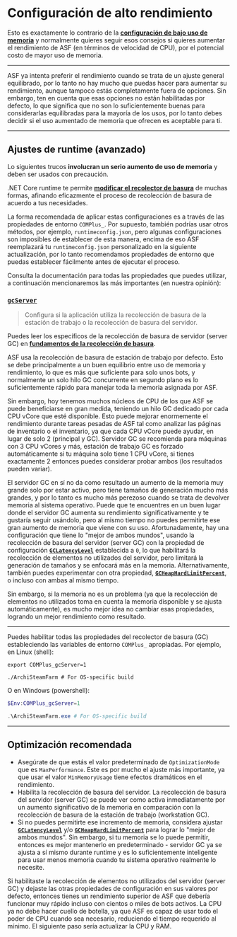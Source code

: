 # Configuración de alto rendimiento

Esto es exactamente lo contrario de la **[configuración de bajo uso de memoria](https://github.com/JustArchiNET/ArchiSteamFarm/wiki/Low-memory-setup-es-es)** y normalmente quieres seguir esos consejos si quieres aumentar el rendimiento de ASF (en términos de velocidad de CPU), por el potencial costo de mayor uso de memoria.

* * *

ASF ya intenta preferir el rendimiento cuando se trata de un ajuste general equilibrado, por lo tanto no hay mucho que puedas hacer para aumentar su rendimiento, aunque tampoco estás completamente fuera de opciones. Sin embargo, ten en cuenta que esas opciones no están habilitadas por defecto, lo que significa que no son lo suficientemente buenas para considerarlas equilibradas para la mayoría de los usos, por lo tanto debes decidir si el uso aumentado de memoria que ofrecen es aceptable para ti.

* * *

## Ajustes de runtime (avanzado)

Lo siguientes trucos **involucran un serio aumento de uso de memoria** y deben ser usados con precaución.

.NET Core runtime te permite **[modificar el recolector de basura](https://docs.microsoft.com/dotnet/core/run-time-config/garbage-collector)** de muchas formas, afinando eficazmente el proceso de recolección de basura de acuerdo a tus necesidades.

La forma recomendada de aplicar estas configuraciones es a través de las propiedades de entorno `COMPlus_`. Por supuesto, también podrías usar otros métodos, por ejemplo, `runtimeconfig.json`, pero algunas configuraciones son imposibles de establecer de esta manera, encima de eso ASF reemplazará tu `runtimeconfig.json` personalizado en la siguiente actualización, por lo tanto recomendamos propiedades de entorno que puedas establecer fácilmente antes de ejecutar el proceso.

Consulta la documentación para todas las propiedades que puedes utilizar, a continuación mencionaremos las más importantes (en nuestra opinión):

### [`gcServer`](https://docs.microsoft.com/dotnet/core/run-time-config/garbage-collector#flavors-of-garbage-collection)

> Configura si la aplicación utiliza la recolección de basura de la estación de trabajo o la recolección de basura del servidor.

Puedes leer los específicos de la recolección de basura de servidor (server GC) en **[fundamentos de la recolección de basura](https://docs.microsoft.com/dotnet/standard/garbage-collection/fundamentals)**.

ASF usa la recolección de basura de estación de trabajo por defecto. Esto se debe principalmente a un buen equilibrio entre uso de memoria y rendimiento, lo que es más que suficiente para solo unos bots, y normalmente un solo hilo GC concurrente en segundo plano es lo suficientemente rápido para manejar toda la memoria asignada por ASF.

Sin embargo, hoy tenemos muchos núcleos de CPU de los que ASF se puede beneficiarse en gran medida, teniendo un hilo GC dedicado por cada CPU vCore que esté disponible. Esto puede mejorar enormemente el rendimiento durante tareas pesadas de ASF tal como analizar las páginas de inventario o el inventario, ya que cada CPU vCore puede ayudar, en lugar de solo 2 (principal y GC). Servidor GC se recomienda para máquinas con 3 CPU vCores y más, estación de trabajo GC es forzado automáticamente si tu máquina solo tiene 1 CPU vCore, si tienes exactamente 2 entonces puedes considerar probar ambos (los resultados pueden variar).

El servidor GC en sí no da como resultado un aumento de la memoria muy grande solo por estar activo, pero tiene tamaños de generación mucho más grandes, y por lo tanto es mucho más perezoso cuando se trata de devolver memoria al sistema operativo. Puede que te encuentres en un buen lugar donde el servidor GC aumenta su rendimiento significativamente y te gustaría seguir usándolo, pero al mismo tiempo no puedes permitirte ese gran aumento de memoria que viene con su uso. Afortunadamente, hay una configuración que tiene lo "mejor de ambos mundos", usando la recolección de basura del servidor (server GC) con la propiedad de configuración **[`GCLatencyLevel`](https://github.com/JustArchiNET/ArchiSteamFarm/wiki/Low-memory-setup-es-es#gclatencylevel)** establecida a `0`, lo que habilitará la recolección de elementos no utilizados del servidor, pero limitará la generación de tamaños y se enfocará más en la memoria. Alternativamente, también puedes experimentar con otra propiedad, **[`GCHeapHardLimitPercent`](https://github.com/JustArchiNET/ArchiSteamFarm/wiki/Low-memory-setup-es-es#gcheaphardlimitpercent)**, o incluso con ambas al mismo tiempo.

Sin embargo, si la memoria no es un problema (ya que la recolección de elementos no utilizados toma en cuenta la memoria disponible y se ajusta automáticamente), es mucho mejor idea no cambiar esas propiedades, logrando un mejor rendimiento como resultado.

* * *

Puedes habilitar todas las propiedades del recolector de basura (GC) estableciendo las variables de entorno `COMPlus_` apropiadas. Por ejemplo, en Linux (shell):

```shell
export COMPlus_gcServer=1

./ArchiSteamFarm # For OS-specific build
```

O en Windows (powershell):

```powershell
$Env:COMPlus_gcServer=1

.\ArchiSteamFarm.exe # For OS-specific build
```

* * *

## Optimización recomendada

- Asegúrate de que estás el valor predeterminado de `OptimizationMode` que es `MaxPerformance`. Este es por mucho el ajuste más importante, ya que usar el valor `MinMemoryUsage` tiene efectos dramáticos en el rendimiento.
- Habilita la recolección de basura del servidor. La recolección de basura del servidor (server GC) se puede ver como activa inmediatamente por un aumento significativo de la memoria en comparación con la recolección de basura de la estación de trabajo (workstation GC).
- Si no puedes permitirte ese incremento de memoria, considera ajustar **[`GCLatencyLevel`](https://github.com/JustArchiNET/ArchiSteamFarm/wiki/Low-memory-setup#gclatencylevel)** y/o **[`GCHeapHardLimitPercent`](https://github.com/JustArchiNET/ArchiSteamFarm/wiki/Low-memory-setup#gcheaphardlimitpercent)** para lograr lo "mejor de ambos mundos". Sin embargo, si tu memoria se lo puede permitir, entonces es mejor mantenerlo en predeterminado - servidor GC ya se ajusta a sí mismo durante runtime y es lo suficientemente inteligente para usar menos memoria cuando tu sistema operativo realmente lo necesite.

Si habilitaste la recolección de elementos no utilizados del servidor (server GC) y dejaste las otras propiedades de configuración en sus valores por defecto, entonces tienes un rendimiento superior de ASF que debería funcionar muy rápido incluso con cientos o miles de bots activos. La CPU ya no debe hacer cuello de botella, ya que ASF es capaz de usar todo el poder de CPU cuando sea necesario, reduciendo el tiempo requerido al mínimo. El siguiente paso sería actualizar la CPU y RAM.